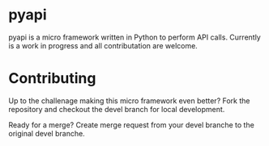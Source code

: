 # pyapi
pyapi is a micro framework written in Python to perform API calls. Currently is a work in progress and all contributation are welcome.

# Contributing
Up to the challenage making this micro framework even better? Fork the repository and checkout the devel branch for local development.

Ready for a merge? Create merge request from your devel branche to the original devel branche.
